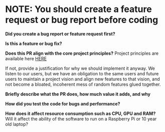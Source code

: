 # NOTE: You should create a feature request or bug report before coding
**Did you create a bug report or feature request first?**

**Is this a feature or bug fix?**

**Does this PR align with the core project principles?**
Project principles are available here
[HERE](https://github.com/stargateaudio/stargate/docs/project_design_principles.md)

If not, provide a justification for why we should implement it anyway.  We
listen to our users, but we have an obligation to the same users and future
users to maintain a project vision and align new features to that vision, and
not become a bloated, incoherent mess of random features glued together.

**Briefly describe what the PR does, how much value it adds, and why**

**How did you test the code for bugs and performance?**

**How does it affect resource consumption such as CPU, GPU and RAM?**
Will it affect the ability of the software to run on a Raspberry Pi or
10 year old laptop?

